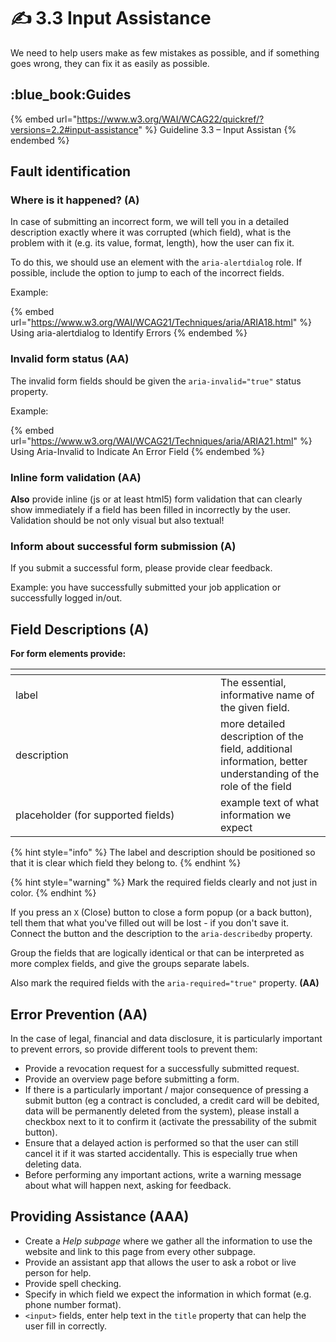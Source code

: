 # ✍️ 3.3 Input Assistance

We need to help users make as few mistakes as possible, and if something goes wrong, they can fix it as easily as possible.

## :blue\_book:Guides

{% embed url="https://www.w3.org/WAI/WCAG22/quickref/?versions=2.2#input-assistance" %}
Guideline 3.3 – Input Assistan
{% endembed %}

## Fault identification

### Where is it happened? (A)

In case of submitting an incorrect form, we will tell you in a detailed description exactly where it was corrupted (which field), what is the problem with it (e.g. its value, format, length), how the user can fix it.

To do this, we should use an element with the `aria-alertdialog` role. If possible, include the option to jump to each of the incorrect fields.

Example:

{% embed url="https://www.w3.org/WAI/WCAG21/Techniques/aria/ARIA18.html" %}
Using aria-alertdialog to Identify Errors
{% endembed %}

### Invalid form status (AA)

The invalid form fields should be given the `aria-invalid="true"` status property.

Example:

{% embed url="https://www.w3.org/WAI/WCAG21/Techniques/aria/ARIA21.html" %}
Using Aria-Invalid to Indicate An Error Field
{% endembed %}

### Inline form validation (AA)

**Also** provide inline (js or at least html5) form validation that can clearly show immediately if a field has been filled in incorrectly by the user. Validation should be not only visual but also textual!

### Inform about successful form submission (A)

If you submit a successful form, please provide clear feedback.

Example: you have successfully submitted your job application or successfully logged in/out.

## Field Descriptions (A)

**For form elements provide:**

<table data-header-hidden><thead><tr><th width="312"></th><th></th></tr></thead><tbody><tr><td>label</td><td>The essential, informative name of the given field.</td></tr><tr><td>description</td><td>more detailed description of the field, additional information, better understanding of the role of the field</td></tr><tr><td>placeholder (for supported fields)</td><td>example text of what information we expect</td></tr></tbody></table>

{% hint style="info" %}
The label and description should be positioned so that it is clear which field they belong to.
{% endhint %}

{% hint style="warning" %}
Mark the required fields clearly and not just in color.
{% endhint %}

If you press an `X` (Close) button to close a form popup (or a back button), tell them that what you've filled out will be lost - if you don't save it. Connect the button and the description to the `aria-describedby` property.

Group the fields that are logically identical or that can be interpreted as more complex fields, and give the groups separate labels.

Also mark the required fields with the `aria-required="true"` property. **(AA)**

## Error Prevention (AA)

In the case of legal, financial and data disclosure, it is particularly important to prevent errors, so provide different tools to prevent them:

* Provide a revocation request for a successfully submitted request.
* Provide an overview page before submitting a form.
* If there is a particularly important / major consequence of pressing a submit button (eg a contract is concluded, a credit card will be debited, data will be permanently deleted from the system), please install a checkbox next to it to confirm it (activate the pressability of the submit button).
* Ensure that a delayed action is performed so that the user can still cancel it if it was started accidentally. This is especially true when deleting data.
* Before performing any important actions, write a warning message about what will happen next, asking for feedback.

## Providing Assistance (AAA)

* Create a _Help subpage_ where we gather all the information to use the website and link to this page from every other subpage.
* Provide an assistant app that allows the user to ask a robot or live person for help.
* Provide spell checking.
* Specify in which field we expect the information in which format (e.g. phone number format).
* `<input>` fields, enter help text in the `title` property that can help the user fill in correctly.
